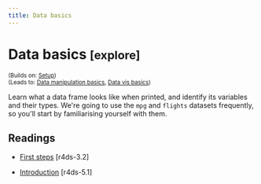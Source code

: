 ```yaml
---
title: Data basics
---
```


<!-- Generated automatically from data-basics.yml. Do not edit by hand -->

# Data basics <small class='explore'>[explore]</small>
<small>(Builds on: [Setup](setup.md))</small>  
<small>(Leads to: [Data manipulation basics](manip-basics.md), [Data vis basics](vis-basics.md))</small>

Learn what a data frame looks like when printed, and identify its variables
and their types. We're going to use the `mpg` and `flights` datasets
frequently, so you'll start by familiarising yourself with them.

## Readings

  * [First steps](http://r4ds.had.co.nz/data-visualisation.html#first-steps) [r4ds-3.2]

  * [Introduction](http://r4ds.had.co.nz/transform.html#introduction-2) [r4ds-5.1]



